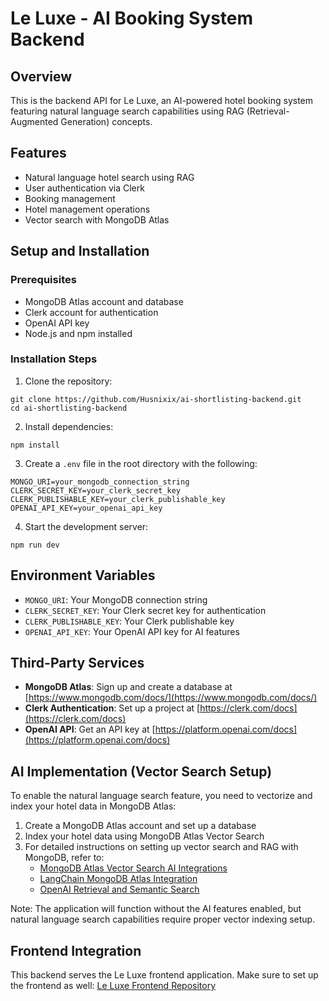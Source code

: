 # Le Luxe - AI Booking System Backend

## Overview
This is the backend API for Le Luxe, an AI-powered hotel booking system featuring natural language search capabilities using RAG (Retrieval-Augmented Generation) concepts.

## Features
- Natural language hotel search using RAG
- User authentication via Clerk
- Booking management
- Hotel management operations
- Vector search with MongoDB Atlas

## Setup and Installation

### Prerequisites
- MongoDB Atlas account and database
- Clerk account for authentication
- OpenAI API key
- Node.js and npm installed

### Installation Steps
1. Clone the repository:
```
git clone https://github.com/Husnixix/ai-shortlisting-backend.git
cd ai-shortlisting-backend
```

2. Install dependencies:
```
npm install
```

3. Create a `.env` file in the root directory with the following:
```
MONGO_URI=your_mongodb_connection_string
CLERK_SECRET_KEY=your_clerk_secret_key
CLERK_PUBLISHABLE_KEY=your_clerk_publishable_key
OPENAI_API_KEY=your_openai_api_key
```

4. Start the development server:
```
npm run dev
```

## Environment Variables
- `MONGO_URI`: Your MongoDB connection string
- `CLERK_SECRET_KEY`: Your Clerk secret key for authentication
- `CLERK_PUBLISHABLE_KEY`: Your Clerk publishable key
- `OPENAI_API_KEY`: Your OpenAI API key for AI features

## Third-Party Services
- **MongoDB Atlas**: Sign up and create a database at [https://www.mongodb.com/docs/](https://www.mongodb.com/docs/)
- **Clerk Authentication**: Set up a project at [https://clerk.com/docs](https://clerk.com/docs)
- **OpenAI API**: Get an API key at [https://platform.openai.com/docs](https://platform.openai.com/docs)

## AI Implementation (Vector Search Setup)
To enable the natural language search feature, you need to vectorize and index your hotel data in MongoDB Atlas:

1. Create a MongoDB Atlas account and set up a database
2. Index your hotel data using MongoDB Atlas Vector Search
3. For detailed instructions on setting up vector search and RAG with MongoDB, refer to:
   - [MongoDB Atlas Vector Search AI Integrations](https://www.mongodb.com/docs/atlas/atlas-vector-search/ai-integrations/langchain/)
   - [LangChain MongoDB Atlas Integration](https://python.langchain.com/docs/integrations/vectorstores/mongodb_atlas/)
   - [OpenAI Retrieval and Semantic Search](https://platform.openai.com/docs/guides/retrieval#semantic-search)

Note: The application will function without the AI features enabled, but natural language search capabilities require proper vector indexing setup.

## Frontend Integration
This backend serves the Le Luxe frontend application. Make sure to set up the frontend as well:
[Le Luxe Frontend Repository](https://github.com/Husnixix/ai-booking-frontend.git)
